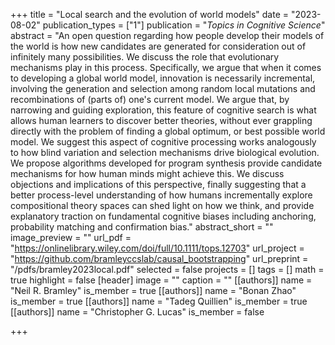 +++
title = "Local search and the evolution of world models"
date = "2023-08-02"
publication_types = ["1"]
publication = "_Topics in Cognitive Science_"
abstract = "An open question regarding how people develop their models of the world is how new candidates are generated for consideration out of infinitely many possibilities. We discuss the role that evolutionary mechanisms play in this process. Specifically, we argue that when it comes to developing a global world model, innovation is necessarily incremental, involving the generation and selection among random local mutations and recombinations of (parts of) one's current model. We argue that, by narrowing and guiding exploration, this feature of cognitive search is what allows human learners to discover better theories, without ever grappling directly with the problem of finding a global optimum, or best possible world model. We suggest this aspect of cognitive processing works analogously to how blind variation and selection mechanisms drive biological evolution.  We propose algorithms developed for program synthesis provide candidate mechanisms for how human minds might achieve this. We discuss objections and implications of this perspective, finally suggesting that a better process-level understanding of how humans incrementally explore compositional theory spaces can shed light on how we think, and provide explanatory traction on fundamental cognitive biases including anchoring, probability matching and confirmation bias."
abstract_short = ""
image_preview = ""
url_pdf = "https://onlinelibrary.wiley.com/doi/full/10.1111/tops.12703"
url_project = "https://github.com/bramleyccslab/causal_bootstrapping"
url_preprint = "/pdfs/bramley2023local.pdf"
selected = false
projects = []
tags = []
math = true
highlight = false
[header]
image = ""
caption = ""
[[authors]]
	name = "Neil R. Bramley"
	is_member = true
[[authors]]
	name = "Bonan Zhao"
	is_member = true
[[authors]]
	name = "Tadeg Quillien"
	is_member = true
[[authors]]
	name = "Christopher G. Lucas"
	is_member = false

+++
